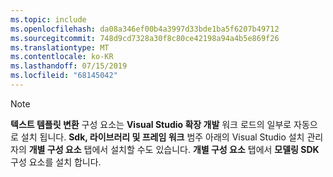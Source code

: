 ```yaml
---
ms.topic: include
ms.openlocfilehash: da08a346ef00b4a3997d33bde1ba5f6207b49712
ms.sourcegitcommit: 748d9cd7328a30f8c80ce42198a94a4b5e869f26
ms.translationtype: MT
ms.contentlocale: ko-KR
ms.lasthandoff: 07/15/2019
ms.locfileid: "68145042"
---
```

> [!NOTE]
> **텍스트 템플릿 변환** 구성 요소는 **Visual Studio 확장 개발** 워크 로드의 일부로 자동으로 설치 됩니다. **Sdk, 라이브러리 및 프레임 워크** 범주 아래의 Visual Studio 설치 관리자의 **개별 구성 요소** 탭에서 설치할 수도 있습니다. **개별 구성 요소** 탭에서 **모델링 SDK** 구성 요소를 설치 합니다.
